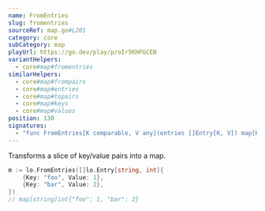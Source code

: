 ```yaml
---
name: FromEntries
slug: fromentries
sourceRef: map.go#L201
category: core
subCategory: map
playUrl: https://go.dev/play/p/oIr5KHFGCEN
variantHelpers:
  - core#map#fromentries
similarHelpers:
  - core#map#frompairs
  - core#map#entries
  - core#map#topairs
  - core#map#keys
  - core#map#values
position: 130
signatures:
  - "func FromEntries[K comparable, V any](entries []Entry[K, V]) map[K]V"
---
```


Transforms a slice of key/value pairs into a map.

```go
m := lo.FromEntries([]lo.Entry[string, int]{
    {Key: "foo", Value: 1},
    {Key: "bar", Value: 2},
})
// map[string]int{"foo": 1, "bar": 2}
```


